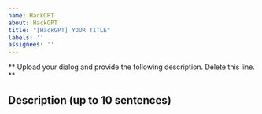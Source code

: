 ```yaml
---
name: HackGPT
about: HackGPT
title: "[HackGPT] YOUR TITLE"
labels: ''
assignees: ''
---
```

** Upload your dialog and provide the following description. Delete this line. **

## Description (up to 10 sentences)
